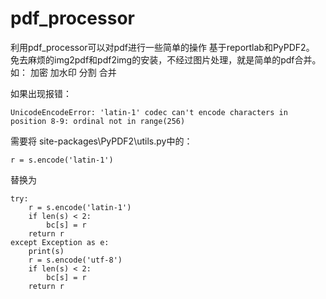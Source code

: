# pdf_processor
利用pdf_processor可以对pdf进行一些简单的操作
基于reportlab和PyPDF2。
免去麻烦的img2pdf和pdf2img的安装，不经过图片处理，就是简单的pdf合并。
如：
加密
加水印
分割
合并


如果出现报错：

    UnicodeEncodeError: 'latin-1' codec can't encode characters in position 8-9: ordinal not in range(256)
需要将
site-packages\PyPDF2\utils.py中的：

    r = s.encode('latin-1')
替换为

    try:
        r = s.encode('latin-1')
        if len(s) < 2:
            bc[s] = r
        return r
    except Exception as e:
        print(s)
        r = s.encode('utf-8')
        if len(s) < 2:
            bc[s] = r
        return r


